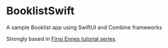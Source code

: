 # BooklistSwift
A sample Booklist app using SwiftUI and Combine frameworks

Strongly based in [Finsi Ennes tutorial series](https://levelup.gitconnected.com/building-an-ios-app-using-swiftui-combine-mvvm-architecture-part-1-7e5a1683a7aa).

